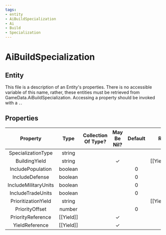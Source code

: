 ```yaml
---
tags:
- entity
- AiBuildSpecialization
- Ai
- Build
- Specialization
---
```

# AiBuildSpecialization
## Entity
This file is a description of an Entity's properties. There is no accessible variable of this name, rather, these entities must be retrieved from GameData.AiBuildSpecialization. Accessing a property should be invoked with a `.`.
## Properties
|	Property	|	Type	|	Collection Of Type?	|	May Be Nil?	|	Default	|	References	|	Key	|	Notes	|
|	:-:	|	:-:	|	:-:	|	:-:	|	:-:	|	:-:	|	:-:	|	-:	|
|	SpecializationType	|	string	|		|		|		|		|		|	|
|	BuildingYield	|	string	|		|	✓	|		|	[[Yield]].YieldType	|		|	|
|	IncludePopulation	|	boolean	|		|		|	0	|		|		|	|
|	IncludeDefense	|	boolean	|		|		|	0	|		|		|	|
|	IncludeMilitaryUnits	|	boolean	|		|		|	0	|		|		|	|
|	IncludeTradeUnits	|	boolean	|		|		|	0	|		|		|	|
|	PrioritizationYield	|	string	|		|		|		|	[[Yield]].YieldType	|		|	|
|	PriorityOffset	|	number	|		|		|	0	|		|		|	|
|	PriorityReference	|	[[Yield]]	|		|	✓	|		|		|		|	|
|	YieldReference	|	[[Yield]]	|		|	✓	|		|		|		|	|
